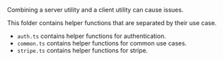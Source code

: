 Combining a server utility and a client utility can cause issues.

This folder contains helper functions that are separated by their use case.

- `auth.ts` contains helper functions for authentication.
- `common.ts` contains helper functions for common use cases.
- `stripe.ts` contains helper functions for stripe.
